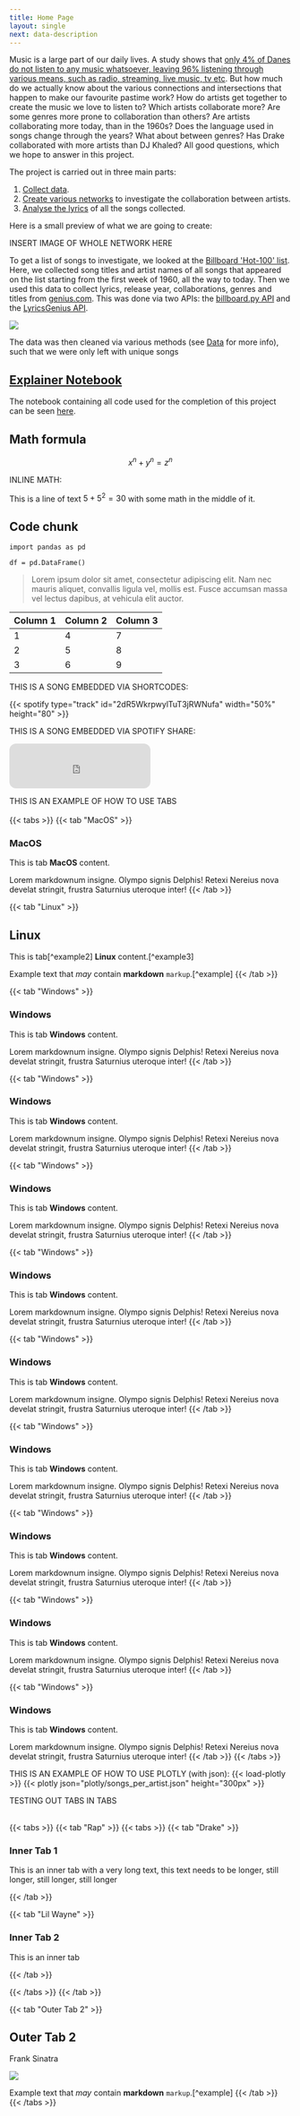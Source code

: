 ```yaml
---
title: Home Page
layout: single
next: data-description
---
```


Music is a large part of our daily lives. A study shows that [only 4% of Danes do not listen to any music whatsoever, leaving 96% listening through various means, such as radio, streaming, live music, tv etc](https://www.dst.dk/da/Statistik/emner/kultur-og-fritid/musik/musikvaner). But how much do we actually know about the various connections and intersections that happen to make our favourite pastime work? How do artists get together to create the music we love to listen to? Which artists collaborate more? Are some genres more prone to collaboration than others? Are artists collaborating more today, than in the 1960s? Does the language used in songs change through the years? What about between genres? Has Drake collaborated with more artists than DJ Khaled? All good questions, which we hope to answer in this project.

The project is carried out in three main parts:
1. [Collect data](./data-description).
2. [Create various networks](./network-analysis) to investigate the collaboration between artists.
3. [Analyse the lyrics](./text-analysis) of all the songs collected.

Here is a small preview of what we are going to create:

INSERT IMAGE OF WHOLE NETWORK HERE



To get a list of songs to investigate, we looked at the [Billboard 'Hot-100' list](https://www.billboard.com/charts/hot-100/). Here, we collected song titles and artist names of all songs that appeared on the list starting from the first week of 1960, all the way to today. Then we used this data to collect lyrics, release year, collaborations, genres and titles from [genius.com](https://genius.com/Rick-astley-never-gonna-give-you-up-lyrics). This was done via two APIs: the [billboard.py API](https://github.com/guoguo12/billboard-charts) and the [LyricsGenius API](https://lyricsgenius.readthedocs.io/en/master/).

![](https://upload.wikimedia.org/wikipedia/commons/5/51/Genius-logo.png)

The data was then cleaned via various methods (see [Data](./data-description) for more info), such that we were only left with unique songs


## [Explainer Notebook](explainer-notebook.html)
The notebook containing all code used for the completion of this project can be seen [here](explainer-notebook.html).


## Math formula


$$ x^n + y^n = z^n $$

INLINE MATH:

This is a line of text $5 + 5^2 = 30$ with some math in the middle of it.

## Code chunk

```
import pandas as pd

df = pd.DataFrame()
```

> Lorem ipsum dolor sit amet, consectetur adipiscing elit. Nam nec mauris aliquet, convallis ligula vel, mollis est. Fusce accumsan massa vel lectus dapibus, at vehicula elit auctor.

| Column 1  | Column 2  |  Column 3 |
|---|---|---|
| 1 | 4 | 7 |
| 2 | 5 | 8 |
| 3 | 6 | 9 |


THIS IS A SONG EMBEDDED VIA SHORTCODES:

{{< spotify type="track" id="2dR5WkrpwylTuT3jRWNufa" width="50%" height="80" >}}


THIS IS A SONG EMBEDDED VIA SPOTIFY SHARE:
<iframe style="border-radius:12px" src="https://open.spotify.com/embed/track/31dynF6Vm6s6cLsHEBL8kp?utm_source=generator" width="50%" height="80" frameBorder="0" allowfullscreen="" allow="autoplay; clipboard-write; encrypted-media; fullscreen; picture-in-picture"></iframe>


THIS IS AN EXAMPLE OF HOW TO USE TABS
<br></br>
{{< tabs >}}
{{< tab "MacOS" >}}
### MacOS

This is tab **MacOS** content.

Lorem markdownum insigne. Olympo signis Delphis! Retexi Nereius nova develat
stringit, frustra Saturnius uteroque inter!
{{< /tab >}}

{{< tab "Linux" >}}
## Linux

This is tab[^example2] **Linux** content.[^example3]

Example text that *may* contain **markdown** `markup`.[^example]
{{< /tab >}}

{{< tab "Windows" >}}
### Windows

This is tab **Windows** content.

Lorem markdownum insigne. Olympo signis Delphis! Retexi Nereius nova develat
stringit, frustra Saturnius uteroque inter!
{{< /tab >}}

{{< tab "Windows" >}}
### Windows

This is tab **Windows** content.

Lorem markdownum insigne. Olympo signis Delphis! Retexi Nereius nova develat
stringit, frustra Saturnius uteroque inter!
{{< /tab >}}

{{< tab "Windows" >}}
### Windows

This is tab **Windows** content.

Lorem markdownum insigne. Olympo signis Delphis! Retexi Nereius nova develat
stringit, frustra Saturnius uteroque inter!
{{< /tab >}}

{{< tab "Windows" >}}
### Windows

This is tab **Windows** content.

Lorem markdownum insigne. Olympo signis Delphis! Retexi Nereius nova develat
stringit, frustra Saturnius uteroque inter!
{{< /tab >}}

{{< tab "Windows" >}}
### Windows

This is tab **Windows** content.

Lorem markdownum insigne. Olympo signis Delphis! Retexi Nereius nova develat
stringit, frustra Saturnius uteroque inter!
{{< /tab >}}

{{< tab "Windows" >}}
### Windows

This is tab **Windows** content.

Lorem markdownum insigne. Olympo signis Delphis! Retexi Nereius nova develat
stringit, frustra Saturnius uteroque inter!
{{< /tab >}}

{{< tab "Windows" >}}
### Windows

This is tab **Windows** content.

Lorem markdownum insigne. Olympo signis Delphis! Retexi Nereius nova develat
stringit, frustra Saturnius uteroque inter!
{{< /tab >}}

{{< tab "Windows" >}}
### Windows

This is tab **Windows** content.

Lorem markdownum insigne. Olympo signis Delphis! Retexi Nereius nova develat
stringit, frustra Saturnius uteroque inter!
{{< /tab >}}

{{< tab "Windows" >}}
### Windows

This is tab **Windows** content.

Lorem markdownum insigne. Olympo signis Delphis! Retexi Nereius nova develat
stringit, frustra Saturnius uteroque inter!
{{< /tab >}}
{{< /tabs >}}

THIS IS AN EXAMPLE OF HOW TO USE PLOTLY (with json):
{{< load-plotly >}}
{{< plotly json="plotly/songs_per_artist.json" height="300px" >}}


TESTING OUT TABS IN TABS
<br></br>

{{< tabs >}}
{{< tab "Rap" >}}
{{< tabs >}}
  {{< tab "Drake" >}}
  ### Inner Tab 1
  This is an inner tab with a very long text, this text needs to be longer, still longer, still longer, still longer

  {{< /tab >}}

  {{< tab "Lil Wayne" >}}
  ### Inner Tab 2
  This is an inner tab

  {{< /tab >}}

  {{< /tabs >}}
{{< /tab >}}

{{< tab "Outer Tab 2" >}}
## Outer Tab 2
Frank Sinatra 

![](/images/frank_sinatra_no_bg.png)

Example text that *may* contain **markdown** `markup`.[^example]
{{< /tab >}}
{{< /tabs >}}

